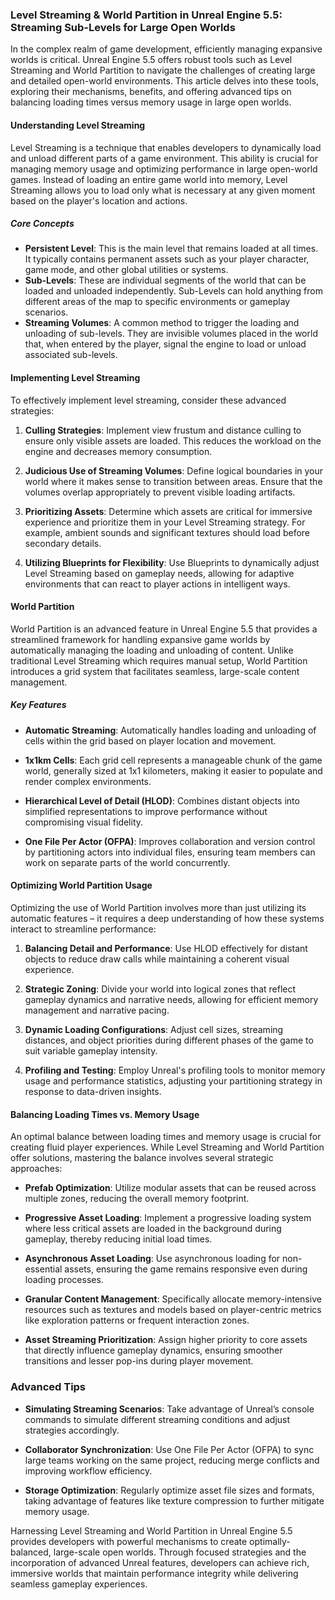 ### Level Streaming & World Partition in Unreal Engine 5.5: Streaming Sub-Levels for Large Open Worlds

In the complex realm of game development, efficiently managing expansive worlds is critical. Unreal Engine 5.5 offers robust tools such as Level Streaming and World Partition to navigate the challenges of creating large and detailed open-world environments. This article delves into these tools, exploring their mechanisms, benefits, and offering advanced tips on balancing loading times versus memory usage in large open worlds.

#### Understanding Level Streaming

Level Streaming is a technique that enables developers to dynamically load and unload different parts of a game environment. This ability is crucial for managing memory usage and optimizing performance in large open-world games. Instead of loading an entire game world into memory, Level Streaming allows you to load only what is necessary at any given moment based on the player's location and actions.

##### Core Concepts

- **Persistent Level**: This is the main level that remains loaded at all times. It typically contains permanent assets such as your player character, game mode, and other global utilities or systems.
- **Sub-Levels**: These are individual segments of the world that can be loaded and unloaded independently. Sub-Levels can hold anything from different areas of the map to specific environments or gameplay scenarios.
- **Streaming Volumes**: A common method to trigger the loading and unloading of sub-levels. They are invisible volumes placed in the world that, when entered by the player, signal the engine to load or unload associated sub-levels.

#### Implementing Level Streaming

To effectively implement level streaming, consider these advanced strategies:

1. **Culling Strategies**: Implement view frustum and distance culling to ensure only visible assets are loaded. This reduces the workload on the engine and decreases memory consumption.
   
2. **Judicious Use of Streaming Volumes**: Define logical boundaries in your world where it makes sense to transition between areas. Ensure that the volumes overlap appropriately to prevent visible loading artifacts.

3. **Prioritizing Assets**: Determine which assets are critical for immersive experience and prioritize them in your Level Streaming strategy. For example, ambient sounds and significant textures should load before secondary details.

4. **Utilizing Blueprints for Flexibility**: Use Blueprints to dynamically adjust Level Streaming based on gameplay needs, allowing for adaptive environments that can react to player actions in intelligent ways.

#### World Partition

World Partition is an advanced feature in Unreal Engine 5.5 that provides a streamlined framework for handling expansive game worlds by automatically managing the loading and unloading of content. Unlike traditional Level Streaming which requires manual setup, World Partition introduces a grid system that facilitates seamless, large-scale content management.

##### Key Features

- **Automatic Streaming**: Automatically handles loading and unloading of cells within the grid based on player location and movement.
  
- **1x1km Cells**: Each grid cell represents a manageable chunk of the game world, generally sized at 1x1 kilometers, making it easier to populate and render complex environments.
  
- **Hierarchical Level of Detail (HLOD)**: Combines distant objects into simplified representations to improve performance without compromising visual fidelity.
  
- **One File Per Actor (OFPA)**: Improves collaboration and version control by partitioning actors into individual files, ensuring team members can work on separate parts of the world concurrently.

#### Optimizing World Partition Usage

Optimizing the use of World Partition involves more than just utilizing its automatic features – it requires a deep understanding of how these systems interact to streamline performance:

1. **Balancing Detail and Performance**: Use HLOD effectively for distant objects to reduce draw calls while maintaining a coherent visual experience.

2. **Strategic Zoning**: Divide your world into logical zones that reflect gameplay dynamics and narrative needs, allowing for efficient memory management and narrative pacing.

3. **Dynamic Loading Configurations**: Adjust cell sizes, streaming distances, and object priorities during different phases of the game to suit variable gameplay intensity.

4. **Profiling and Testing**: Employ Unreal's profiling tools to monitor memory usage and performance statistics, adjusting your partitioning strategy in response to data-driven insights.

#### Balancing Loading Times vs. Memory Usage

An optimal balance between loading times and memory usage is crucial for creating fluid player experiences. While Level Streaming and World Partition offer solutions, mastering the balance involves several strategic approaches:

- **Prefab Optimization**: Utilize modular assets that can be reused across multiple zones, reducing the overall memory footprint.

- **Progressive Asset Loading**: Implement a progressive loading system where less critical assets are loaded in the background during gameplay, thereby reducing initial load times.

- **Asynchronous Asset Loading**: Use asynchronous loading for non-essential assets, ensuring the game remains responsive even during loading processes.

- **Granular Content Management**: Specifically allocate memory-intensive resources such as textures and models based on player-centric metrics like exploration patterns or frequent interaction zones.

- **Asset Streaming Prioritization**: Assign higher priority to core assets that directly influence gameplay dynamics, ensuring smoother transitions and lesser pop-ins during player movement.

### Advanced Tips

- **Simulating Streaming Scenarios**: Take advantage of Unreal’s console commands to simulate different streaming conditions and adjust strategies accordingly.

- **Collaborator Synchronization**: Use One File Per Actor (OFPA) to sync large teams working on the same project, reducing merge conflicts and improving workflow efficiency.

- **Storage Optimization**: Regularly optimize asset file sizes and formats, taking advantage of features like texture compression to further mitigate memory usage.

Harnessing Level Streaming and World Partition in Unreal Engine 5.5 provides developers with powerful mechanisms to create optimally-balanced, large-scale open worlds. Through focused strategies and the incorporation of advanced Unreal features, developers can achieve rich, immersive worlds that maintain performance integrity while delivering seamless gameplay experiences.